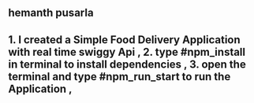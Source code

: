 <h2>hemanth pusarla<h2> 
1. I created a Simple Food Delivery Application with real time swiggy Api ,
2. type  #npm_install in terminal to install dependencies , 
3. open the terminal and type #npm_run_start to run the Application ,
